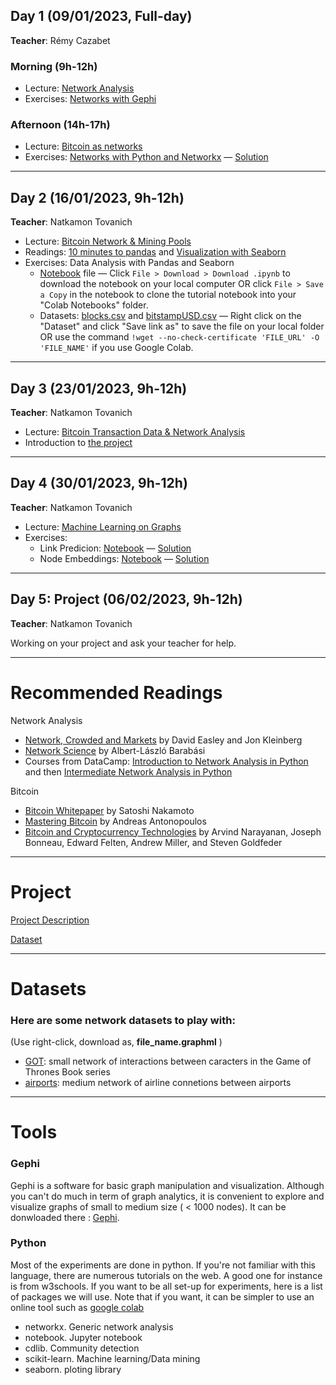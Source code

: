 ## Day 1 (09/01/2023, Full-day)
**Teacher**: Rémy Cazabet
### Morning (9h-12h)
* Lecture: [Network Analysis](http://cazabetremy.fr/Teaching/bitcoinClass/2023/Graphs_aggregatedFTD.pdf)
* Exercises: [Networks with Gephi](http://cazabetremy.fr/Teaching/bitcoinClass/2023/CN_Experiments.pdf)

### Afternoon (14h-17h)
* Lecture: [Bitcoin as networks](http://cazabetremy.fr/Teaching/bitcoinClass/2023/Bitcoin-Intro-asNetwork.pdf)
* Exercises: [Networks with Python and Networkx](http://cazabetremy.fr/Teaching/bitcoinClass/2023/networkx.pdf) — [Solution](https://drive.google.com/file/d/10PuJ8cM_F2nqcKCyXp-nY5GUBJXd_9-0/view?usp=share_link)

-------

## Day 2 (16/01/2023, 9h-12h)
**Teacher**: Natkamon Tovanich

* Lecture: [Bitcoin Network & Mining Pools](https://docs.google.com/presentation/d/17Ki9AXJPM-a3dlvooKeNs1qephKzSuWhupMcllQ5CxY/edit?usp=sharing)
* Readings: [10 minutes to pandas](https://pandas.pydata.org/docs/user_guide/10min.html) and [Visualization with Seaborn](https://jakevdp.github.io/PythonDataScienceHandbook/04.14-visualization-with-seaborn.html)
* Exercises: Data Analysis with Pandas and Seaborn
    * [Notebook](https://drive.google.com/file/d/1aZ5BFFBvBdNxIBUWBWKM79fJuSd4A9Bx/view?usp=sharing) file — Click `File > Download > Download .ipynb` to download the notebook on your local computer OR click `File > Save a Copy` in the notebook to clone the tutorial notebook into your "Colab Notebooks" folder.
    * Datasets: [blocks.csv](https://drive.google.com/uc?export=download&id=1w9aioOoxIR9fUk4eEXVbjp98F0ScwDUv) and [bitstampUSD.csv](https://drive.google.com/uc?export=download&id=18DZVTpmR9wgMkTL0vtrMIDyDPbk2KHdA) — Right click on the "Dataset" and click "Save link as" to save the file on your local folder OR use the command `!wget --no-check-certificate 'FILE_URL' -O 'FILE_NAME'` if you use Google Colab.

-------

## Day 3 (23/01/2023, 9h-12h)
**Teacher**: Natkamon Tovanich

* Lecture: [Bitcoin Transaction Data & Network Analysis](https://docs.google.com/presentation/d/1pMB0SIZ7pvLCn7uex87GZy907v_LIwU1ZIvg8T8HxSk/edit?usp=sharing)
* Introduction to [the project](https://docs.google.com/document/d/1l8XV_Owz2Mg7FqL6SW9mO39ke6Kvc7EUTGDwYgi9Sqw/edit?usp=sharing)

-------

## Day 4 (30/01/2023, 9h-12h)
**Teacher**: Natkamon Tovanich

* Lecture: [Machine Learning on Graphs](http://cazabetremy.fr/Teaching/bitcoinClass/2022/MLonGraphs.pdf)
* Exercises:
    * Link Predicion: [Notebook](https://drive.google.com/file/d/1uOzORbn9E2eQ2Ot1xBE8xMnMF-L_ZuXL/view?usp=sharing) — [Solution](https://drive.google.com/file/d/1prlVsakzp3ZlSjWsHnXcZqm370JV09sN/view?usp=sharing)
    * Node Embeddings: [Notebook](https://drive.google.com/file/d/1Tqkt3AxN38pAs7ITzQ9nFzMWSRRTU8sW/view?usp=sharing) — [Solution](https://drive.google.com/file/d/1NFWnvyk5JYynNCpqolYw_aSnedK-mQyA/view?usp=sharing)

-------

## Day 5: Project (06/02/2023, 9h-12h)
**Teacher**: Natkamon Tovanich

Working on your project and ask your teacher for help.

------
# Recommended Readings

Network Analysis
* [Network, Crowded and Markets](https://www.cs.cornell.edu/home/kleinber/networks-book/) by David Easley and Jon Kleinberg
* [Network Science](http://networksciencebook.com/) by Albert-László Barabási
* Courses from DataCamp: [Introduction to Network Analysis in Python](https://www.datacamp.com/courses/introduction-to-network-analysis-in-python) and then [Intermediate Network Analysis in Python](https://www.datacamp.com/courses/intermediate-network-analysis-in-python)

Bitcoin
* [Bitcoin Whitepaper](https://bitcoin.org/bitcoin.pdf) by Satoshi Nakamoto
* [Mastering Bitcoin](https://github.com/bitcoinbook/bitcoinbook) by Andreas Antonopoulos
* [Bitcoin and Cryptocurrency Technologies](https://bitcoinbook.cs.princeton.edu/) by Arvind Narayanan, Joseph Bonneau, Edward Felten, Andrew Miller, and Steven Goldfeder

------
# Project

[Project Description](https://docs.google.com/document/d/1l8XV_Owz2Mg7FqL6SW9mO39ke6Kvc7EUTGDwYgi9Sqw/edit?usp=sharing)

[Dataset](https://github.com/Yquetzal/Bitcoin-Datathon)

------
# Datasets
### Here are some network datasets to play with:

(Use right-click, download as, **file_name.graphml** )

* [GOT](http://cazabetremy.fr/Teaching/CN2021/dataset/GOT.graphml): small network of interactions between caracters in the Game of Thrones Book series
* [airports](http://cazabetremy.fr/Teaching/CN2021/dataset/airportsAndCoord.graphml): medium network of airline connetions between airports

------
# Tools
### Gephi
Gephi is a software for basic graph manipulation and visualization. Although you can't do much in term of graph analytics, it is convenient to explore and visualize graphs of small to medium size ( < 1000 nodes). 
It can be donwloaded there : [Gephi](http://gephi.org). 

### Python
Most of the experiments are done in python. If you're not familiar with this language, there are numerous tutorials on the web. A good one for instance is from w3schools. If you want to be all set-up for experiments, here is a list of packages we will use. Note that if you want, it can be simpler to use an online tool such as [google colab](https://colab.research.google.com)
* networkx. Generic network analysis
* notebook. Jupyter notebook
* cdlib. Community detection
* scikit-learn. Machine learning/Data mining
* seaborn. ploting library
